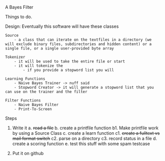 A Bayes Filter

Things to do.

Design:
	Eventually this software will have these classes

	Source
		- a class that can iterate on the textfiles in a directory (we will exclude binary files, subdirectories and hidden content) or a single file, or a single user-provided byte array

	Tokenizer
		- it will be used to take the entire file or start 
		- it will tokenize the 
			- if you provide a stopword list you will 

	Learning Functions	
		- Naive Bayes Trainer -> nuff said
		- Stopword Creator -> it will generate a stopword list that you can use on the trainer and the filter

	Filter Functions
		- Naive Bayes Filter
		- Print-To-Screen
	
Steps

1. Write it
	a. ~~read a file~~
	b. create a printfile function
		b1. Make printfile work by using a Source Class
	c. create a learn function
		c1. ~~create a fulltext vs mail format switch~~
		c2. parse on a directory
		c3. record status in a file
	d. create a scoring function
	e. test this stuff with some spam testcase

2. Put it on github


